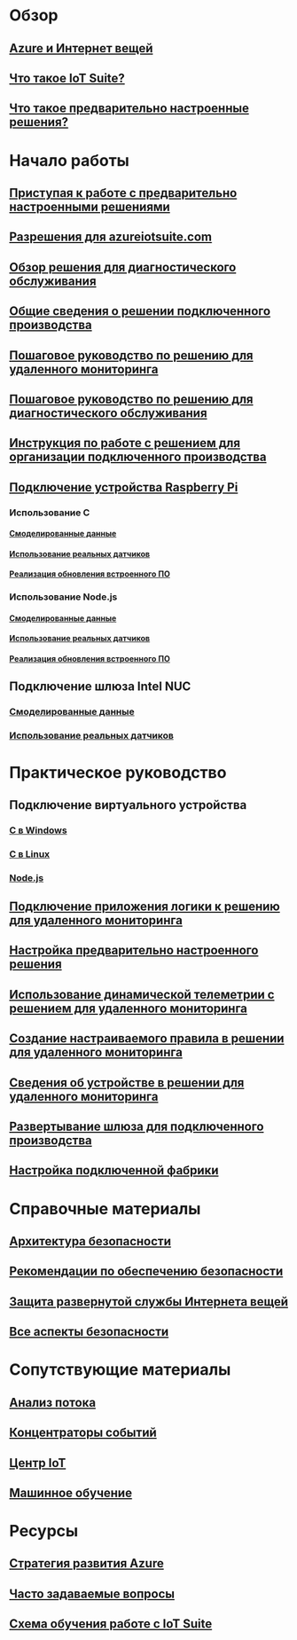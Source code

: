 # Обзор
## [Azure и Интернет вещей](iot-suite-what-is-azure-iot.md)
## [Что такое IoT Suite?](iot-suite-overview.md)
## [Что такое предварительно настроенные решения?](iot-suite-what-are-preconfigured-solutions.md)


# Начало работы
## [Приступая к работе с предварительно настроенными решениями](iot-suite-getstarted-preconfigured-solutions.md)
## [Разрешения для azureiotsuite.com](iot-suite-permissions.md)
## [Обзор решения для диагностического обслуживания](iot-suite-predictive-overview.md)
## [Общие сведения о решении подключенного производства](iot-suite-connected-factory-overview.md)
## [Пошаговое руководство по решению для удаленного мониторинга](iot-suite-remote-monitoring-sample-walkthrough.md)
## [Пошаговое руководство по решению для диагностического обслуживания](iot-suite-predictive-walkthrough.md)
## [Инструкция по работе с решением для организации подключенного производства](iot-suite-connected-factory-sample-walkthrough.md)
## [Подключение устройства Raspberry Pi](iot-suite-raspberry-pi-kit-get-started.md)
### Использование C
#### [Смоделированные данные](iot-suite-raspberry-pi-kit-c-get-started-simulator.md)
#### [Использование реальных датчиков](iot-suite-raspberry-pi-kit-c-get-started-basic.md)
#### [Реализация обновления встроенного ПО](iot-suite-raspberry-pi-kit-c-get-started-advanced.md)
### Использование Node.js
#### [Смоделированные данные](iot-suite-raspberry-pi-kit-node-get-started-simulator.md)
#### [Использование реальных датчиков](iot-suite-raspberry-pi-kit-node-get-started-basic.md)
#### [Реализация обновления встроенного ПО](iot-suite-raspberry-pi-kit-node-get-started-advanced.md)
## Подключение шлюза Intel NUC
### [Смоделированные данные](iot-suite-gateway-kit-get-started-simulator.md)
### [Использование реальных датчиков](iot-suite-gateway-kit-get-started-sensortag.md)

# Практическое руководство
## Подключение виртуального устройства
### [C в Windows](iot-suite-connecting-devices.md)
### [C в Linux](iot-suite-connecting-devices-linux.md)
### [Node.js](iot-suite-connecting-devices-node.md)
## [Подключение приложения логики к решению для удаленного мониторинга](iot-suite-logic-apps-tutorial.md)
## [Настройка предварительно настроенного решения](iot-suite-guidance-on-customizing-preconfigured-solutions.md)
## [Использование динамической телеметрии с решением для удаленного мониторинга](iot-suite-dynamic-telemetry.md)
## [Создание настраиваемого правила в решении для удаленного мониторинга](iot-suite-custom-rule.md)
## [Сведения об устройстве в решении для удаленного мониторинга](iot-suite-remote-monitoring-device-info.md)
## [Развертывание шлюза для подключенного производства](iot-suite-connected-factory-gateway-deployment.md)
## [Настройка подключенной фабрики](iot-suite-connected-factory-customize.md)

# Справочные материалы
## [Архитектура безопасности](iot-security-architecture.md)
## [Рекомендации по обеспечению безопасности](iot-security-best-practices.md)
## [Защита развернутой службы Интернета вещей](iot-suite-security-deployment.md)
## [Все аспекты безопасности](securing-iot-ground-up.md)

# Сопутствующие материалы
## [Анализ потока](/azure/stream-analytics/)
## [Концентраторы событий](/azure/event-hubs/)
## [Центр IoT](/azure/iot-hub/)
## [Машинное обучение](/azure/machine-learning/)

# Ресурсы
## [Стратегия развития Azure](https://azure.microsoft.com/roadmap/)
## [Часто задаваемые вопросы](iot-suite-faq.md)
## [Схема обучения работе с IoT Suite](https://azure.microsoft.com/documentation/learning-paths/iot-suite/)




